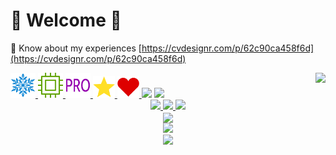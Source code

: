# 👋 Welcome 👋


📄 Know about my experiences [https://cvdesignr.com/p/62c90ca458f6d](https://cvdesignr.com/p/62c90ca458f6d)

<img align="right" src="https://github-readme-stats.vercel.app/api/top-langs/?username=softwarearchitect817&langs_count=10&layout=compact" />


<a href='https://archiveprogram.github.com/'>
    <img src='https://raw.githubusercontent.com/acervenky/animated-github-badges/master/assets/acbadge.gif' width='40'
        height='40'>
</a>
<a href='https://docs.github.com/en/developers'>
    <img src='https://raw.githubusercontent.com/acervenky/animated-github-badges/master/assets/devbadge.gif' width='40'
        height='40'>
</a>
<a href='https://github.com/pricing'>
    <img src='https://raw.githubusercontent.com/acervenky/animated-github-badges/master/assets/pro.gif' width='40'
        height='40'>
</a>
<a href='https://stars.github.com/'>
    <img src='https://raw.githubusercontent.com/acervenky/animated-github-badges/master/assets/starbadge.gif' width='35'
        height='35'>
</a>
<a href='https://docs.github.com/en/github/supporting-the-open-source-community-with-github-sponsors'>
    <img src='https://raw.githubusercontent.com/acervenky/animated-github-badges/master/assets/sponsorbadge.gif'
        width='35' height='35'>
</a>
<img src="https://user-images.githubusercontent.com/61900280/182406265-8b971aa1-38d5-4aeb-9007-b821495e7065.png" />


<img src="https://github-profile-trophy.vercel.app/?username=softwarearchitect817&margin-w=15&margin-h=15">


<div align="center">
    <a href="mailto:derekjones9817@gmail.com">
        <img src='https://img.icons8.com/fluency/344/gmail-new.png' height="40">
    </a>
    <a href="https://join.skype.com/invite/wk4IoNJDeAuE">
        <img src='https://img.icons8.com/color/344/skype.png' height="40">
    </a>
    <a href="https://t.me/GameArchitect">
        <img src='https://cdn-icons-png.flaticon.com/512/2111/2111644.png' height="40">
    </a>
</div>

<!-- ![aws-certified-solutions-architect-associate](https://user-images.githubusercontent.com/61900280/182406265-8b971aa1-38d5-4aeb-9007-b821495e7065.png) -->



<!--Statistics-->
<div align="center">
    <!-- Most Used Languages -->
    <div>
        <a href="https://www.enes.software/">
            <img align="center"
                src="https://github-readme-stats.vercel.app/api/top-langs/?username=devenes&layout=compact&theme=radical&langs_count=10" />
        </a>
    </div>
</div>


<div align="center">
    <a href="https://www.enes.software/">
        <img width=1000
            src="https://github-profile-trophy.vercel.app/?username=devenes&row=1&column=7&theme=onedark&no-frame=true" />
    </a>
</div>

<div align="center">
    <a href="https://www.enes.software/">
        <img src="./icon/devops.gif">
    </a>
</div>
